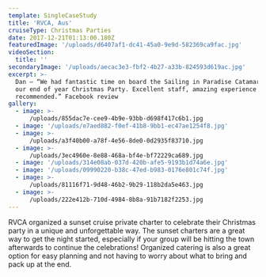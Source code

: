 ```yaml
---
template: SingleCaseStudy
title: 'RVCA, Aus'
cruiseType: Christmas Parties
date: 2017-12-21T01:13:00.180Z
featuredImage: '/uploads/d6407af1-dc41-45a0-9e9d-582369ca9fac.jpg'
videoSection:
  title: ''
secondaryImage: '/uploads/aecac3e3-fbf2-4b27-a33b-824593d619ac.jpg'
excerpt: >-
  Dan – “We had fantastic time on board the Sailing in Paradise Catamaran for
  our end of year Christmas Party. Excellent staff, amazing experience - highly
  recommended.” Facebook review
gallery:
  - image: >-
      /uploads/855dac7e-cee9-4b9e-93bb-d698f417c6b1.jpg
  - image: '/uploads/e7aed882-f0ef-41b8-9bb1-ec47ae1254f8.jpg'
  - image: >-
      /uploads/a3f40b00-a78f-4e56-8de0-0d2935f83710.jpg
  - image: >-
      /uploads/3ec4960e-8e88-468a-bf4e-bf72229ca689.jpg
  - image: '/uploads/314e08ab-037d-420b-afe5-9193b1d74a6e.jpg'
  - image: '/uploads/09990220-b38c-47ed-b983-0176e801c74f.jpg'
  - image: >-
      /uploads/81116f71-9d48-46b2-9b29-118b2da5e463.jpg
  - image: >-
      /uploads/222e412b-710d-4984-8b8a-91b7182f2253.jpg
---
```

RVCA organized a sunset cruise private charter to celebrate their Christmas party in a unique and unforgettable way. The sunset charters are a great way to get the night started, especially if your group will be hitting the town afterwards to continue the celebrations! Organized catering is also a great option for easy planning and not having to worry about what to bring and pack up at the end.
